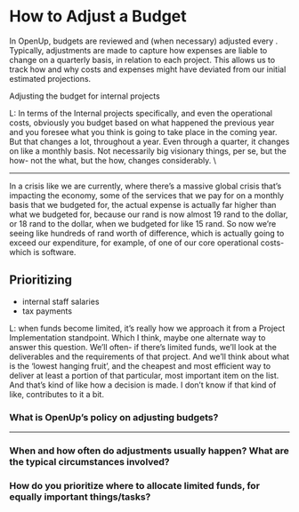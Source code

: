 # How to Adjust a Budget

In OpenUp, budgets are reviewed and (when necessary) adjusted every . Typically, adjustments are made to capture how expenses are liable to change on a quarterly basis, in relation to each project. This allows us to track how and why costs and expenses might have deviated from our initial estimated projections.

Adjusting the budget for internal projects

L: In terms of the Internal projects specifically, and even the operational costs, obviously you budget based on what happened the previous year and you foresee what you think is going to take place in the coming year. But that changes a lot, throughout a year. Even through a quarter, it changes on like a monthly basis. Not necessarily big visionary things, per se, but the how- not the what, but the how, changes considerably. \
****

In a crisis like we are currently, where there’s a massive global crisis that’s impacting the economy, some of the services that we pay for on a monthly basis that we budgeted for, the actual expense is actually far higher than what we budgeted for, because our rand is now almost 19 rand to the dollar, or 18 rand to the dollar, when we budgeted for like 15 rand. So now we’re seeing like hundreds of rand worth of difference, which is actually going to exceed our expenditure, for example, of one of our core operational costs- which is software.

## Prioritizing&#x20;

* internal staff salaries
* tax payments



&#x20;L: when funds become limited, it’s really how we approach it from a Project Implementation standpoint. Which I think, maybe one alternate way to answer this question. We’ll often- if there’s limited funds, we’ll look at the deliverables and the requirements of that project. And we’ll think about what is the ‘lowest hanging fruit’, and the cheapest and most efficient way to deliver at least a portion of that particular, most important item on the list. And that’s kind of like how a decision is made. I don’t know if that kind of like, contributes to it a bit.



### **What is OpenUp’s policy on adjusting budgets?**

****

### **When and how often do adjustments usually happen? What are the typical circumstances involved?**

### **How do you prioritize where to allocate limited funds, for equally important things/tasks?**
